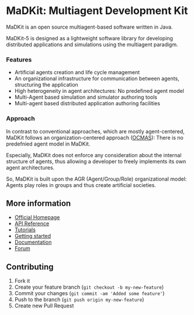 MaDKit: Multiagent Development Kit
================================================

MaDKit is an open source multiagent-based software written in Java.

MaDKit-5 is designed as a lightweight software library for developing distributed applications and simulations using the multiagent paradigm.

### Features

* Artificial agents creation and life cycle management
* An organizational infrastructure for communication between agents, structuring the application
* High heterogeneity in agent architectures: No predefined agent model
* Multi-Agent based simulation and simulator authoring tools
* Multi-agent based distributed application authoring facilities


### Approach

In contrast to conventional approaches, which are mostly agent-centered, MaDKit follows an organization-centered approach ([OCMAS][1]): There is no predefnied agent model in MaDKit. 

Especially, MaDKit does not enforce any consideration about the internal structure of agents, thus allowing a developer to freely implements its own agent architectures. 

So, MaDKit is built upon the AGR (Agent/Group/Role) organizational model: Agents play roles in groups and thus create artificial societies.
 
[1]: http://www.lirmm.fr/~fmichel/publi/pdfs/ferber04ocmas.pdf

## More information

* [Official Homepage](http://www.madkit.net)
* [API Reference](http://www.madkit.net/madkit/docs/api)
* [Tutorials](http://www.madkit.net/madkit/tutorials)
* [Getting started](http://www.madkit.net/madkit/README.html)
* [Documentation](http://www.madkit.net/madkit/documents.php)
* [Forum](http://www.madkit.net/madkit/forum)

## Contributing

1. Fork it
2. Create your feature branch (`git checkout -b my-new-feature`)
3. Commit your changes (`git commit -am 'Added some feature'`)
4. Push to the branch (`git push origin my-new-feature`)
5. Create new Pull Request
